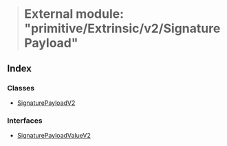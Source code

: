 > # External module: "primitive/Extrinsic/v2/SignaturePayload"

## Index

### Classes

* [SignaturePayloadV2](../classes/_primitive_extrinsic_v2_signaturepayload_.signaturepayloadv2.md)

### Interfaces

* [SignaturePayloadValueV2](../interfaces/_primitive_extrinsic_v2_signaturepayload_.signaturepayloadvaluev2.md)